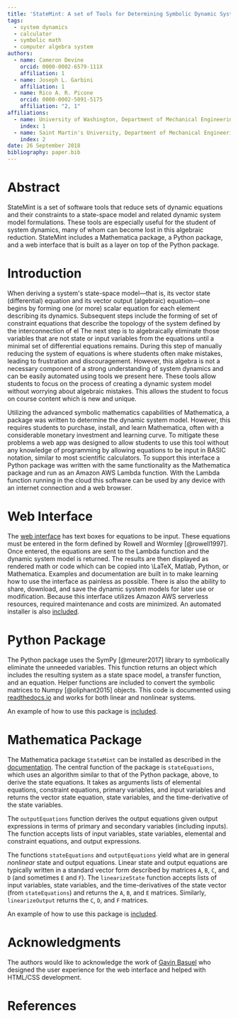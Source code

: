```yaml
---
title: 'StateMint: A set of Tools for Determining Symbolic Dynamic System Models using Linear Graph Methods'
tags:
  - system dynamics
  - calculator
  - symbolic math
  - computer algebra system
authors:
  - name: Cameron Devine
    orcid: 0000-0002-6579-111X
    affiliation: 1
  - name: Joseph L. Garbini
    affiliation: 1
  - name: Rico A. R. Picone
    orcid: 0000-0002-5091-5175
    affiliation: "2, 1"
affiliations:
  - name: University of Washington, Department of Mechanical Engineering
    index: 1
  - name: Saint Martin's University, Department of Mechanical Engineering
    index: 2
date: 26 September 2018
bibliography: paper.bib
---
```


# Abstract

StateMint is a set of software tools that reduce sets of dynamic equations and their constraints to a state-space model and related dynamic system model formulations.
These tools are especially useful for the student of system dynamics, many of whom can become lost in this algebraic reduction.
StateMint includes a Mathematica package, a Python package, and a web interface that is built as a layer on top of the Python package.

# Introduction

When deriving a system's state-space model&mdash;that is, its vector state (differential) equation and its vector output (algebraic) equation&mdash;one begins by forming one (or more) scalar equation for each element describing its dynamics.
Subsequent steps include the forming of set of constraint equations that describe the topology of the system defined by the interconnection of el
The next step is to algebraically eliminate those variables that are not state or input variables from the equations until a minimal set of differential equations remains.
During this step of manually reducing the system of equations is where students often make mistakes, leading to frustration and discouragement.
However, this algebra is not a necessary component of a strong understanding of system dynamics and can be easily automated using tools we present here.
These tools allow students to focus on the process of creating a dynamic system model without worrying about algebraic mistakes.
This allows the student to focus on course content which is new and unique.

Utilizing the advanced symbolic mathematics capabilities of Mathematica, a package was written to determine the dynamic system model.
However, this requires students to purchase, install, and learn Mathematica, often with a considerable monetary investment and learning curve.
To mitigate these problems a web app was designed to allow students to use this tool without any knowledge of programming by allowing equations to be input in BASIC notation, similar to most scientific calculators.
To support this interface a Python package was written with the same functionality as the Mathematica package and run as an Amazon AWS Lambda function.
With the Lambda function running in the cloud this software can be used by any device with an internet connection and a web browser.

# Web Interface

The [web interface](http://statemint.camerondevine.me/) has text boxes for equations to be input.
These equations must be entered in the form defined by Rowell and Wormley [@rowell1997].
Once entered, the equations are sent to the Lambda function and the dynamic system model is returned.
The results are then displayed as rendered math or code which can be copied into \LaTeX, Matlab, Python, or Mathematica.
Examples and documentation are built in to make learning how to use the interface as painless as possible.
There is also the ability to share, download, and save the dynamic system models for later use or modification.
Because this interface utilizes Amazon AWS serverless resources, required maintenance and costs are minimized.
An automated installer is also [included](https://github.com/CameronDevine/StateMint/tree/master/web).

# Python Package

The Python package uses the SymPy [@meurer2017] library to symbolically eliminate the unneeded variables.
This function returns an object which includes the resulting system as a state space model, a transfer function, and an equation.
Helper functions are included to convert the symbolic matrices to Numpy [@oliphant2015] objects.
This code is documented using [readthedocs.io](https://statemint.readthedocs.io/en/latest/) and works for both linear and nonlinear systems.

An example of how to use this package is [included](https://github.com/CameronDevine/StateMint/blob/master/python/Example.ipynb).

# Mathematica Package

The Mathematica package `StateMint` can be installed as described in the [documentation](https://github.com/CameronDevine/StateMint/blob/master/mathematica/README.md). The central function of the package is `stateEquations`, which uses an algorithm similar to that of the Python package, above, to derive the state equations. It takes as arguments lists of elemental equations, constraint equations, primary variables, and input variables and returns the vector state equation, state variables, and the time-derivative of the state variables.

The `outputEquations` function derives the output equations given output expressions in terms of primary and secondary variables (including inputs). The function accepts lists of input variables, state variables, elemental and constraint equations, and output expressions.

The functions `stateEquations` and `outputEquations` yield what are in general *nonlinear* state and output equations. Linear state and output equations are typically written in a standard vector form described by matrices `A`, `B`, `C`, and `D` (and sometimes `E` and `F`). The `linearizeState` function accepts lists of input variables, state variables, and the time-derivatives of the state vector (from `stateEquations`) and returns the `A`, `B`, and `E` matrices. Similarly, `linearizeOutput` returns the `C`, `D`, and `F` matrices.

An example of how to use this package is [included](https://github.com/CameronDevine/StateMint/blob/master/mathematica/Example.nb).

# Acknowledgments

The authors would like to acknowledge the work of [Gavin Basuel](https://www.gavinbasuel.com/) who designed the user experience for the web interface and helped with HTML/CSS development.

# References

<!--stackedit_data:
eyJkaXNjdXNzaW9ucyI6eyJ2QWlBMUtnQUJta1lPY01lIjp7In
RleHQiOiJCQVNJQyBub3RhdGlvbiIsInN0YXJ0IjoyNjExLCJl
bmQiOjI2MjV9fSwiY29tbWVudHMiOnsiRXVPVXZiRmlINXFUbk
tRMCI6eyJkaXNjdXNzaW9uSWQiOiJ2QWlBMUtnQUJta1lPY01l
Iiwic3ViIjoiZ2g6MTAzOTQ4OTYiLCJ0ZXh0IjoiU2hvdWxkIH
dlIGNpdGUgQkFTSUMgbm90YXRpb24/IEkgZm91bmQgaXQgb24g
V2lraXBlZGlhLCAgXG5baHR0cHM6Ly9lbi53aWtpcGVkaWEub3
JnL3dpa2kvQ2FsY3VsYXRvcl9pbnB1dF9tZXRob2RzI0JBU0lD
X25vdGF0aW9uXShodHRwczovL2VuLndpa2lwZWRpYS5vcmcvd2
lraS9DYWxjdWxhdG9yX2lucHV0X21ldGhvZHMjQkFTSUNfbm90
YXRpb24pIiwiY3JlYXRlZCI6MTU0Mzk1Mzc1NDY0OX19LCJoaX
N0b3J5IjpbLTU3NjA0MzU0OSw0MzM3NDQ2OTMsLTM4NzUzMjky
MCwzMjMzMjY2ODQsNTEyNjA5NTk2LC0xOTQ5NDEzNjAyLC00Mj
IwNDE1OTUsLTE2NTU1Njg0MTQsLTEyMDk3NTA3OTYsLTczNTYw
NTQ2NSwxNzE3MjAwMDg2LC0xNTEzOTA1MDA3LDIwMjIyOTUzNz
csLTkyMDk2OTY2Myw4NzQ0MDIxOTEsNTIwMjA3MTU0LC05MzU2
MDUzMTUsLTE3NjIwMzczODgsLTU3NTM0MzcxMCw2NzA0NDc3MV
19
-->